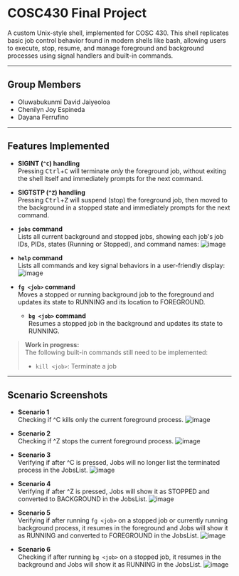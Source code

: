 # COSC430 Final Project

A custom Unix-style shell, implemented for COSC 430. This shell replicates basic job control behavior found in modern shells like bash, allowing users to execute, stop, resume, and manage foreground and background processes using signal handlers and built-in commands.

---

## Group Members
- Oluwabukunmi David Jaiyeoloa
- Chenilyn Joy Espineda
- Dayana Ferrufino

---

## Features Implemented

- **SIGINT (`^C`) handling**  
  Pressing <kbd>Ctrl</kbd>+<kbd>C</kbd> will terminate *only* the foreground job, without exiting the shell itself and immediately prompts for the next command.

- **SIGTSTP (`^Z`) handling**  
  Pressing <kbd>Ctrl</kbd>+<kbd>Z</kbd> will suspend (stop) the foreground job, then moved to the background in a stopped state and immediately prompts for the next command.

- **`jobs` command**  
  Lists all current background and stopped jobs, showing each job's job IDs, PIDs, states  (Running or Stopped), and command names:
  ![image](https://github.com/user-attachments/assets/cd40770a-b636-4b7e-958f-2e722888e039)

  
- **`help` command**  
  Lists all commands and key signal behaviors in a user-friendly display:
  ![image](https://github.com/user-attachments/assets/e93a14a8-e285-46b4-8cff-00e6509f478e)

- **`fg <job>` command**
  <br>Moves a stopped or running background job to the foreground and updates its state to RUNNING and its location to FOREGROUND.

  - **`bg <job>` command**
  <br>Resumes a stopped job in the background and updates its state to RUNNING.

> **Work in progress:**  
> The following built-in commands still need to be implemented:  
> - `kill <job>`: Terminate a job 

---

## Scenario Screenshots

-  **Scenario 1**
  <br> Checking if ^C kills only the current foreground process.
  ![image](https://github.com/user-attachments/assets/6b73cb6f-74b6-4aeb-8202-aace25844e35)

- **Scenario 2**
  <br> Checking if ^Z stops the current foreground process.
  ![image](https://github.com/user-attachments/assets/735ea40c-2f4f-44cc-a739-d1421a8ddb69)
  
- **Scenario 3**
  <br> Verifying if after ^C is pressed, Jobs will no longer list the terminated process in the JobsList.
  ![image](https://github.com/user-attachments/assets/7226aba5-bedd-472c-9fa1-435449da3bf4)

- **Scenario 4**
  <br> Verifying if after ^Z is pressed, Jobs will show it as STOPPED and converted to BACKGROUND in the JobsList.
  ![image](https://github.com/user-attachments/assets/9af03d9c-ee70-47e9-a3be-c0fdd29258f8)

- **Scenario 5**
  <br>Verifying if after running `fg <job>` on a stopped job or currently running background process, it resumes in the foreground and Jobs will show it as RUNNING and converted to FOREGROUND in the JobsList.
  ![image](https://github.com/user-attachments/assets/f4daba86-32bf-495f-8c1d-912f80cd24b3)

- **Scenario 6**
  <br>Checking if after running `bg <job>` on a stopped job, it resumes in the background and Jobs will show it as RUNNING in the JobsList.
  ![image](https://github.com/user-attachments/assets/8e8fe96b-8a89-4767-899f-f704b869579f)
